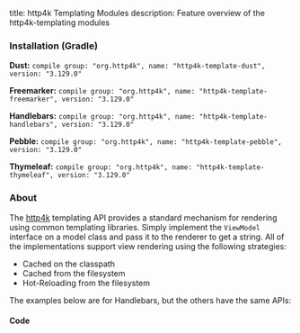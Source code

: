 title: http4k Templating Modules
description: Feature overview of the http4k-templating modules

### Installation (Gradle)
**Dust:** ```compile group: "org.http4k", name: "http4k-template-dust", version: "3.129.0"```

**Freemarker:** ```compile group: "org.http4k", name: "http4k-template-freemarker", version: "3.129.0"```

**Handlebars:** ```compile group: "org.http4k", name: "http4k-template-handlebars", version: "3.129.0"```

**Pebble:** ```compile group: "org.http4k", name: "http4k-template-pebble", version: "3.129.0"```

**Thymeleaf:** ```compile group: "org.http4k", name: "http4k-template-thymeleaf", version: "3.129.0"```

### About
The [http4k] templating API provides a standard mechanism for rendering using common templating libraries. Simply implement the `ViewModel` interface on a model class and pass it to the renderer to get a string. All of the implementations support view rendering using the following strategies:

* Cached on the classpath
* Cached from the filesystem
* Hot-Reloading from the filesystem

The examples below are for Handlebars, but the others have the same APIs:

#### Code  [<img class="octocat"/>](https://github.com/http4k/http4k/blob/master/src/docs/guide/modules/templating/example.kt)

 <script src="https://gist-it.appspot.com/https://github.com/http4k/http4k/blob/master/src/docs/guide/modules/templating/example.kt"></script>

[http4k]: https://http4k.org
